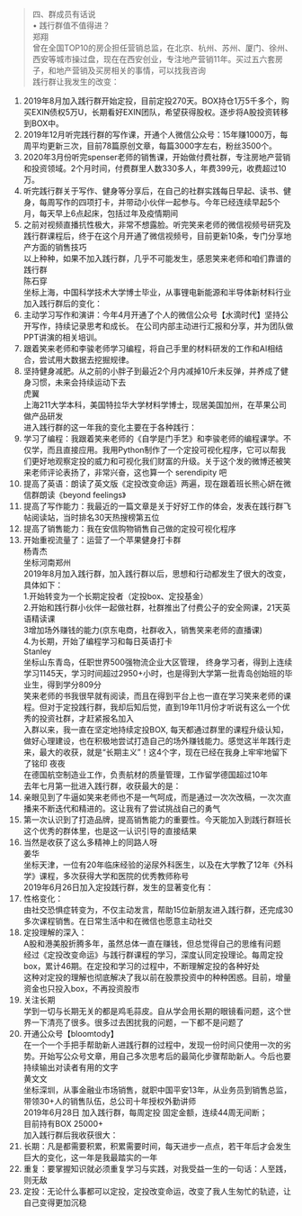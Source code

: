 >四、群成员有话说<br>
• 践行群值不值得进？<br>
郑翔<br>
曾在全国TOP10的房企担任营销总监，在北京、杭州、苏州、厦门、徐州、西安等城市操过盘，现在在西安创业，专注地产营销11年。买过五六套房子，和地产营销及买房相关的事情，可以找我咨询<br>
践行群让我发生的改变：<br>
1. 2019年8月加入践行群开始定投，目前定投270天。BOX持仓1万5千多个，购买EXIN债权5万U，长期看好EXIN团队，希望获得股权。逐步将A股投资转移到BOX中。<br>
2. 2019年12月听完践行群的写作课，开通个人微信公众号：15年赚1000万，每周平均更新三次，目前78篇原创文章，每篇3000字左右，粉丝3500个。<br>
3. 2020年3月份听完spenser老师的销售课，开始做付费社群，专注房地产营销和投资领域。2个月时间，付费群里人数330多人，年费399元，收费超过10万。<br>
4. 听完践行群关于写作、健身等分享后，在自己的社群实践每日早起、读书、健身，每周写作的四项打卡，并带动小伙伴一起参与。今年已经连续早起5个月，每天早上6点起床，包括过年及疫情期间<br>
5. 之前对视频直播抗性极大，非常不想露脸。听完笑来老师的微信视频号研究及践行群课程后，终于在这个月开通了微信视频号，目前更新10条，专门分享地产方面的销售技巧<br>
以上种种，如果不加入践行群，几乎不可能发生，感恩笑来老师和咱们靠谱的践行群<br>
陈石穿<br>
坐标上海，中国科学技术大学博士毕业，从事锂电新能源和半导体新材料行业<br>
加入践行群后的变化：<br>
1. 主动学习写作和演讲：今年4月开通了个人的微信公众号【水滴时代】坚持公开写作，持续记录思考和成长。 在公司内部主动进行汇报和分享，并为团队做PPT讲演的相关培训。<br>
2. 跟着笑来老师和李骏老师学习编程，将自己手里的材料研发的工作和AI相结合，尝试用大数据去挖掘规律。<br>
3. 坚持健身减肥。从之前的小胖子到最近2个月内减掉10斤未反弹，并养成了健身习惯，未来会持续运动下去<br>
虎翼<br>
上海211大学本科，美国特拉华大学材料学博士，现居美国加州，在苹果公司做产品研发<br>
进入践行群的这一年我的变化主要在于各种践行：<br>
1. 学习了编程：我跟着笑来老师的《自学是门手艺》和李骏老师的编程课学。不仅学，而且直接应用。我用Python制作了一个定投可视化程序，它可以帮我们更好地观察定投的威力和可视化我们财富的升级。关于这个发的微博还被笑来老师评论表扬了，非常兴奋，这也算一个 serendipity 吧<br>
2. 提高了英语：朗读了英文版《定投改变命运》两遍，现在跟着班长熊心妍在微信群朗读《beyond feelings》<br>
3. 提高了写作能力：我最近的一篇文章是关于好好工作的体会，发表在践行群飞帖阅读站，当时排名30天热搜榜第五位<br>
4. 提高了销售能力：我在安信购物销售自己做的定投可视化程序<br>
5. 开始重视流量了：运营了一个苹果健身打卡群<br>
杨青杰<br>
坐标河南郑州<br>
2019年8月加入践行群，加入践行群以后，思想和行动都发生了很大的改变，具体如下：<br>
1.开始转变为一个长期定投者（定投box、定投基金）<br>
2.开始和践行群小伙伴一起做社群，社群推出了付费公子的安全网课，21天英语精读课<br>
3增加场外赚钱的能力(京东电商，社群收入，销售笑来老师的直播课)<br>
4.为长期，开始了编程学习和每日英语打卡<br>
Stanley<br>
坐标山东青岛，任职世界500强物流企业大区管理， 终身学习者，得到上连续学习1145天，学习时间超过2950+小时，也是得到大学第一批青岛创始班的毕业生，得到学分809分<br>
笑来老师的书我很早就有阅读，而且在得到平台上也一直在学习笑来老师的课程。但对于定投践行群，我却后知后觉，直到19年11月份才听说有这么一个优秀的投资社群，才赶紧报名加入<br>
入群以来，我一直在坚定地持续定投BOX, 每天都通过群里的课程升级认知，做好心理建设，也在积极地尝试打造自己的场外赚钱能力。感觉这半年践行走来，最大的收获，就是“长期主义”！这4个字，现在已经在我身上牢牢地留下了铭印
夜夜<br>
在德国航空制造业工作，负责航材的质量管理，工作留学德国超过10年<br>
去年七月第一批进入践行群，收获最大的是：<br>
1. 亲眼见到了牛逼如笑来老师也不是一气呵成，而是通过一次次改稿，一次次直播来不断迭代和精进的。这让我有了尝试挑战自己的勇气<br>
2. 第一次认识到了打造品牌，提高销售能力的重要性。今天能加入到践行群班长这个优秀的群体里，也是这一认识引导的直接结果<br>
3. 当然是收获了这么多精神上的同路人呀<br>
姜华<br>
坐标天津，一位有20年临床经验的泌尿外科医生，以及在大学教了12年《外科学》课程，多次获得大学和医院的优秀教师称号<br>
2019年6月26日加入定投践行群，发生的显著变化有：<br>
1. 性格变化：<br>
由社交恐惧症转变为，不仅主动发言，帮助15位新朋友进入践行群，还完成30多次课程销售。在日常生活中和在微信也愿意主动社交<br>
2. 定投理解的深入：<br>
A股和港美股折腾多年，虽然总体一直在赚钱，但总觉得自己的思维有问题<br>
经过《定投改变命运》与践行群课程的学习，深度认同定投理论。每周定投box，累计46期。在定投和学习的过程中，不断理解定投的各种好处<br>
这种对定投的理解也彻底解决了我以前在股票投资中的种种困惑。目前，增量资金也只投入box，不再投资股市<br>
3. 关注长期<br>
学到一切与长期无关的都是鸡毛蒜皮。自从学会用长期的眼镜看问题，这个世界一下清亮了很多。很多过去困扰我的问题，一下都不是问题了<br>
4. 开通公众号【bloomtody】<br>
在一个一个手把手帮助新人进践行群的过程中，发现一份时间只使用一次的劣势。开始写公众号文章，用自己多次思考后的最简化步骤帮助新人。今后也要持续输出对读者有用的文字<br>
黄文文<br>
坐标深圳，从事金融业市场销售，就职中国平安13年，从业务员到销售总监，带领30+人的销售队伍，总公司十年授权外勤讲师<br>
2019年6月28日 加入践行群，每周定投 固定金额，连续44周无间断；<br>
目前持有BOX 25000+<br>
加入践行群后我收获很大：<br>
1. 长期：凡是都需要积累，积累需要时间，每天进步一点点，若干年后才会发生巨大的变化，这一年是我最踏实的一年<br>
2. 重复：要掌握知识就必须重复学习与实践，对我受益一生的一句话：人至践，则无敌<br>
3. 定投：无论什么事都可以定投，定投改变命运，改变了我人生匆忙的轨迹，让自己变得更加沉稳
